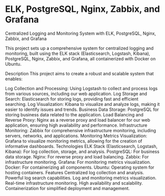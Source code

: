 # ELK, PostgreSQL, Nginx, Zabbix, and Grafana


Centralized Logging and Monitoring System with ELK, PostgreSQL, Nginx, Zabbix, and Grafana




This project sets up a comprehensive system for centralized logging and monitoring, built using the ELK stack (Elasticsearch, Logstash, Kibana), PostgreSQL, Nginx, Zabbix, and Grafana, all containerized with Docker on Ubuntu.

Description
This project aims to create a robust and scalable system that enables:

Log Collection and Processing: Using Logstash to collect and process logs from various sources, including our web application.
Log Storage and Search: Elasticsearch for storing logs, providing fast and efficient searching.
Log Visualization: Kibana to visualize and analyze logs, making it easier to identify issues and trends.
Business Data Storage: PostgreSQL for storing business data related to the application.
Load Balancing and Reverse Proxy: Nginx as a reverse proxy and load balancer for our web application, ensuring high availability and performance.
Infrastructure Monitoring: Zabbix for comprehensive infrastructure monitoring, including servers, networks, and applications.
Monitoring Metrics Visualization: Grafana to visualize monitoring metrics, allowing for the creation of informative dashboards.
Technologies
ELK Stack (Elasticsearch, Logstash, Kibana): For log collection, storage, and analysis.
PostgreSQL: For business data storage.
Nginx: For reverse proxy and load balancing.
Zabbix: For infrastructure monitoring.
Grafana: For monitoring metrics visualization.
Docker: For containerizing all components.
Ubuntu: Operating system for hosting containers.
Features
Centralized log collection and analysis.
Powerful log search capabilities.
Log and monitoring metrics visualization.
Real-time infrastructure monitoring.
High availability and scalability.
Containerization for simplified deployment and management.
